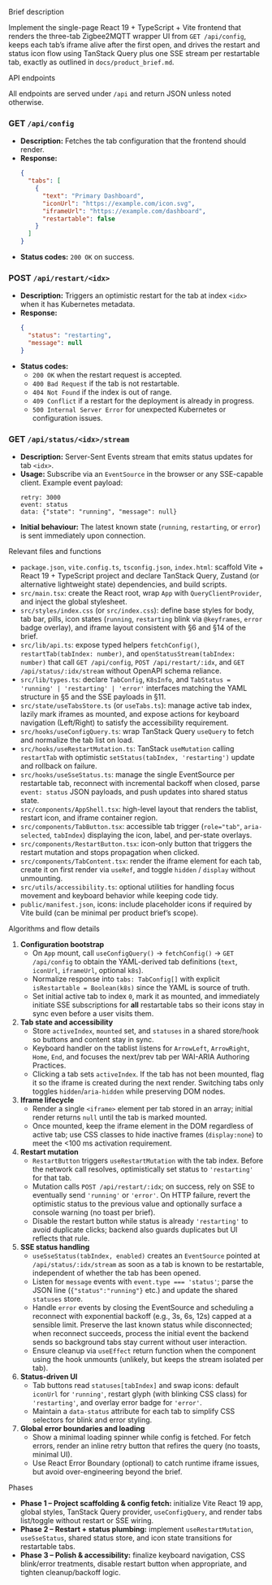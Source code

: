 Brief description

Implement the single-page React 19 + TypeScript + Vite frontend that renders the three-tab Zigbee2MQTT wrapper UI from `GET /api/config`, keeps each tab’s iframe alive after the first open, and drives the restart and status icon flow using TanStack Query plus one SSE stream per restartable tab, exactly as outlined in `docs/product_brief.md`.

API endpoints

All endpoints are served under `/api` and return JSON unless noted otherwise.

### GET `/api/config`
- **Description:** Fetches the tab configuration that the frontend should render.
- **Response:**
  ```json
  {
    "tabs": [
      {
        "text": "Primary Dashboard",
        "iconUrl": "https://example.com/icon.svg",
        "iframeUrl": "https://example.com/dashboard",
        "restartable": false
      }
    ]
  }
  ```
- **Status codes:** `200 OK` on success.

### POST `/api/restart/<idx>`
- **Description:** Triggers an optimistic restart for the tab at index `<idx>` when it has Kubernetes metadata.
- **Response:**
  ```json
  {
    "status": "restarting",
    "message": null
  }
  ```
- **Status codes:**
  - `200 OK` when the restart request is accepted.
  - `400 Bad Request` if the tab is not restartable.
  - `404 Not Found` if the index is out of range.
  - `409 Conflict` if a restart for the deployment is already in progress.
  - `500 Internal Server Error` for unexpected Kubernetes or configuration issues.

### GET `/api/status/<idx>/stream`
- **Description:** Server-Sent Events stream that emits status updates for tab `<idx>`.
- **Usage:** Subscribe via an `EventSource` in the browser or any SSE-capable client. Example event payload:
  ```text
  retry: 3000
  event: status
  data: {"state": "running", "message": null}

  ```
- **Initial behaviour:** The latest known state (`running`, `restarting`, or `error`) is sent immediately upon connection.

Relevant files and functions

- `package.json`, `vite.config.ts`, `tsconfig.json`, `index.html`: scaffold Vite + React 19 + TypeScript project and declare TanStack Query, Zustand (or alternative lightweight state) dependencies, and build scripts.
- `src/main.tsx`: create the React root, wrap `App` with `QueryClientProvider`, and inject the global stylesheet.
- `src/styles/index.css` (or `src/index.css`): define base styles for body, tab bar, pills, icon states (`running`, `restarting` blink via `@keyframes`, `error` badge overlay), and iframe layout consistent with §6 and §14 of the brief.
- `src/lib/api.ts`: expose typed helpers `fetchConfig()`, `restartTab(tabIndex: number)`, and `openStatusStream(tabIndex: number)` that call `GET /api/config`, `POST /api/restart/:idx`, and `GET /api/status/:idx/stream` without OpenAPI schema reliance.
- `src/lib/types.ts`: declare `TabConfig`, `K8sInfo`, and `TabStatus = 'running' | 'restarting' | 'error'` interfaces matching the YAML structure in §5 and the SSE payloads in §11.
- `src/state/useTabsStore.ts` (or `useTabs.ts`): manage active tab index, lazily mark iframes as mounted, and expose actions for keyboard navigation (Left/Right) to satisfy the accessibility requirement.
- `src/hooks/useConfigQuery.ts`: wrap TanStack Query `useQuery` to fetch and normalize the tab list on load.
- `src/hooks/useRestartMutation.ts`: TanStack `useMutation` calling `restartTab` with optimistic `setStatus(tabIndex, 'restarting')` update and rollback on failure.
- `src/hooks/useSseStatus.ts`: manage the single EventSource per restartable tab, reconnect with incremental backoff when closed, parse `event: status` JSON payloads, and push updates into shared status state.
- `src/components/AppShell.tsx`: high-level layout that renders the tablist, restart icon, and iframe container region.
- `src/components/TabButton.tsx`: accessible tab trigger (`role="tab"`, `aria-selected`, `tabIndex`) displaying the icon, label, and per-state overlays.
- `src/components/RestartButton.tsx`: icon-only button that triggers the restart mutation and stops propagation when clicked.
- `src/components/TabContent.tsx`: render the iframe element for each tab, create it on first render via `useRef`, and toggle `hidden` / `display` without unmounting.
- `src/utils/accessibility.ts`: optional utilities for handling focus movement and keyboard behavior while keeping code tidy.
- `public/manifest.json`, icons: include placeholder icons if required by Vite build (can be minimal per product brief’s scope).

Algorithms and flow details

1. **Configuration bootstrap**
   - On `App` mount, call `useConfigQuery()` → `fetchConfig()` → `GET /api/config` to obtain the YAML-derived tab definitions (`text`, `iconUrl`, `iframeUrl`, optional `k8s`).
   - Normalize response into `tabs: TabConfig[]` with explicit `isRestartable = Boolean(k8s)` since the YAML is source of truth.
   - Set initial active tab to index `0`, mark it as mounted, and immediately initiate SSE subscriptions for **all** restartable tabs so their icons stay in sync even before a user visits them.
2. **Tab state and accessibility**
   - Store `activeIndex`, `mounted` set, and `statuses` in a shared store/hook so buttons and content stay in sync.
   - Keyboard handler on the tablist listens for `ArrowLeft`, `ArrowRight`, `Home`, `End`, and focuses the next/prev tab per WAI-ARIA Authoring Practices.
   - Clicking a tab sets `activeIndex`. If the tab has not been mounted, flag it so the iframe is created during the next render. Switching tabs only toggles `hidden`/`aria-hidden` while preserving DOM nodes.
3. **Iframe lifecycle**
   - Render a single `<iframe>` element per tab stored in an array; initial render returns `null` until the tab is marked mounted.
   - Once mounted, keep the iframe element in the DOM regardless of active tab; use CSS classes to hide inactive frames (`display:none`) to meet the <100 ms activation requirement.
4. **Restart mutation**
   - `RestartButton` triggers `useRestartMutation` with the tab index. Before the network call resolves, optimistically set status to `'restarting'` for that tab.
   - Mutation calls `POST /api/restart/:idx`; on success, rely on SSE to eventually send `'running'` or `'error'`. On HTTP failure, revert the optimistic status to the previous value and optionally surface a console warning (no toast per brief).
   - Disable the restart button while status is already `'restarting'` to avoid duplicate clicks; backend also guards duplicates but UI reflects that rule.
5. **SSE status handling**
   - `useSseStatus(tabIndex, enabled)` creates an `EventSource` pointed at `/api/status/:idx/stream` as soon as a tab is known to be restartable, independent of whether the tab has been opened.
   - Listen for `message` events with `event.type === 'status'`; parse the JSON line (`{"status":"running"}` etc.) and update the shared `statuses` store.
   - Handle `error` events by closing the EventSource and scheduling a reconnect with exponential backoff (e.g., 3s, 6s, 12s) capped at a sensible limit. Preserve the last known status while disconnected; when reconnect succeeds, process the initial event the backend sends so background tabs stay current without user interaction.
   - Ensure cleanup via `useEffect` return function when the component using the hook unmounts (unlikely, but keeps the stream isolated per tab).
6. **Status-driven UI**
   - Tab buttons read `statuses[tabIndex]` and swap icons: default `iconUrl` for `'running'`, restart glyph (with blinking CSS class) for `'restarting'`, and overlay error badge for `'error'`.
   - Maintain a `data-status` attribute for each tab to simplify CSS selectors for blink and error styling.
7. **Global error boundaries and loading**
   - Show a minimal loading spinner while config is fetched. For fetch errors, render an inline retry button that refires the query (no toasts, minimal UI).
   - Use React Error Boundary (optional) to catch runtime iframe issues, but avoid over-engineering beyond the brief.

Phases

- **Phase 1 – Project scaffolding & config fetch:** initialize Vite React 19 app, global styles, TanStack Query provider, `useConfigQuery`, and render tabs list/toggle without restart or SSE wiring.
- **Phase 2 – Restart + status plumbing:** implement `useRestartMutation`, `useSseStatus`, shared status store, and icon state transitions for restartable tabs.
- **Phase 3 – Polish & accessibility:** finalize keyboard navigation, CSS blink/error treatments, disable restart button when appropriate, and tighten cleanup/backoff logic.
